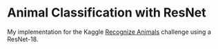 # Animal Classification with ResNet

My implementation for the Kaggle [Recognize Animals](https://www.kaggle.com/datasets/pratik2901/animal-dataset) challenge using a ResNet-18.
